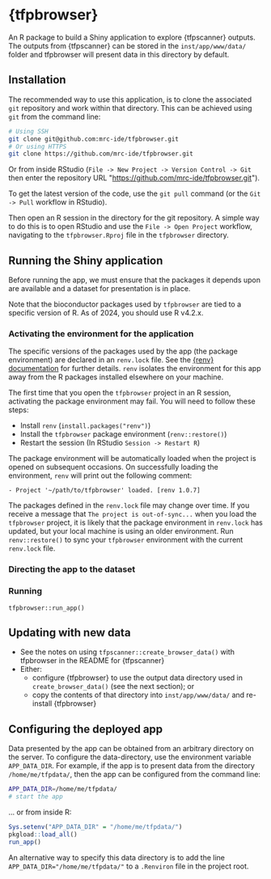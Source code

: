 # {tfpbrowser}

An R package to build a Shiny application to explore {tfpscanner} outputs.
The outputs from {tfpscanner} can be stored in the `inst/app/www/data/` folder and tfpbrowser will
present data in this directory by default.

## Installation

The recommended way to use this application, is to clone the associated `git` repository and work
within that directory. This can be achieved using `git` from the command line:

```bash
# Using SSH
git clone git@github.com:mrc-ide/tfpbrowser.git
# Or using HTTPS
git clone https://github.com/mrc-ide/tfpbrowser.git
```
  
Or from inside RStudio (`File -> New Project -> Version Control -> Git` then enter the repository
URL "https://github.com/mrc-ide/tfpbrowser.git").

To get the latest version of the code, use the `git pull` command (or the `Git -> Pull` workflow in
RStudio).

Then open an R session in the directory for the git repository. A simple way to do this is to
open RStudio and use the `File -> Open Project` workflow, navigating to the `tfpbrowser.Rproj` file
in the `tfpbrowser` directory.

## Running the Shiny application

Before running the app, we must ensure that the packages it depends upon are available and a dataset
for presentation is in place.

Note that the bioconductor packages used by `tfpbrowser` are tied to a specific version of R.
As of 2024, you should use R v4.2.x.

### Activating the environment for the application

The specific versions of the packages used by the app (the package environment) are declared in an
`renv.lock` file. See the [{renv} documentation](https://rstudio.github.io/renv/) for further
details. `renv` isolates the environment for this app away from the R packages installed elsewhere
on your machine.

The first time that you open the `tfpbrowser` project in an R session, activating the package
environment may fail. You will need to follow these steps:

- Install `renv` (`install.packages("renv")`)
- Install the `tfpbrowser` package environment (`renv::restore()`)
- Restart the session (In RStudio `Session -> Restart R`)

The package environment will be automatically loaded when the project is opened on subsequent
occasions. On successfully loading the environment, `renv` will print out the following comment:

```
- Project '~/path/to/tfpbrowser' loaded. [renv 1.0.7]
```

The packages defined in the `renv.lock` file may change over time. If you receive a message that
`The project is out-of-sync...` when you load the `tfpbrowser` project, it is likely that the
package environment in `renv.lock` has updated, but your local machine is using an older
environment. Run `renv::restore()` to sync your `tfpbrowser` environment with the current
`renv.lock` file.

### Directing the app to the dataset

### Running

```
tfpbrowser::run_app()
```

## Updating with new data

* See the notes on using `tfpscanner::create_browser_data()` with tfpbrowser in the README for
  {tfpscanner}
* Either:
  - configure {tfpbrowser} to use the output data directory used in `create_browser_data()` (see the
  next section); or
  - copy the contents of that directory into `inst/app/www/data/` and re-install {tfpbrowser}

## Configuring the deployed app

Data presented by the app can be obtained from an arbitrary directory on the server.
To configure the data-directory, use the environment variable `APP_DATA_DIR`.
For example, if the app is to present data from the directory `/home/me/tfpdata/`, then the app can
be configured from the command line:

```bash
APP_DATA_DIR=/home/me/tfpdata/
# start the app
```

... or from inside R:

```r
Sys.setenv("APP_DATA_DIR" = "/home/me/tfpdata/")
pkgload::load_all()
run_app()
```

An alternative way to specify this data directory is to add the line
`APP_DATA_DIR="/home/me/tfpdata/"` to a `.Renviron` file in the project root.

